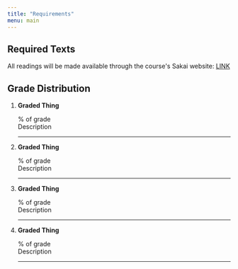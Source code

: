 ```yaml
---
title: "Requirements"
menu: main
---
```


## Required Texts

All readings will be made available through the course's Sakai website:  [LINK](#)

## Grade Distribution

1. **Graded Thing**

    % of grade   
    Description

    ---

2. **Graded Thing**

    % of grade   
    Description

    --- 

3. **Graded Thing**

    % of grade   
    Description

    ---

4. **Graded Thing**

    % of grade   
    Description

    ---